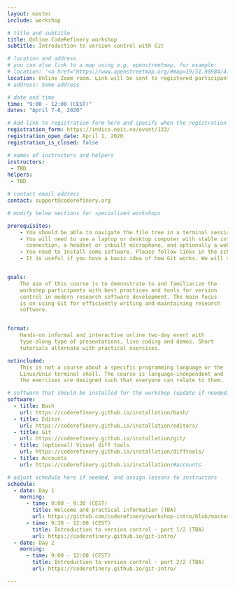 ```yaml
---
layout: master
include: workshop

# title and subtitle
title: Online CodeRefinery workshop 
subtitle: Introduction to version control with Git

# location and address
# you can also link to a map using e.g. openstreetmap, for example:
# location: '<a href="https://www.openstreetmap.org/#map=19/51.98984/4.37517" target="_blank">TU Delft Faculty of Aerospace Hall J (62-1-20.1)</a>'
location: Online Zoom room. Link will be sent to registered participants.
# address: Some address

# date and time
time: "9:00 - 12:00 (CEST)"
dates: "April 7-8, 2020"

# Add link to registration form here and specify when the registration opens and whether it is closed
registration_form: https://indico.neic.no/event/133/
registration_open_date: April 1, 2020
registration_is_closed: false

# names of instructors and helpers
instructors:
 - TBD
helpers:
 - TBD

# contact email address
contact: support@coderefinery.org

# modify below sections for specialized workshops

prerequisites:
    - You should be able to navigate the file tree in a terminal session and edit text files in the terminal. <a href="https://scicomp.aalto.fi/scicomp/shell.html">This Linux shell crash course </a> contains the essentials.
    - You will need to use a laptop or desktop computer with stable internet 
      connection, a headset or inbuilt microphone, and optionally a webcamera.
    - You need to install some software. Please follow links in the schedule.
    - It is useful if you have a basic idea of how Git works. We will start from the basics, but please go through <a href="https://coderefinery.github.io/git-refresher">this Git-refresher material </a> for a basic overview and important configuration steps.


goals:
    The aim of this course is to demonstrate to and familiarize the
    workshop participants with best practices and tools for version
    control in modern research software development. The main focus
    is on using Git for efficiently writing and maintaining research
    software.


format: 
    Hands-on informal and interactive online two-day event with
    type-along type of presentations, live coding and demos. Short
    tutorials alternate with practical exercises.

notincluded:
    This is not a course about a specific programming language or the
    Linux/Unix terminal shell. The course is language-independent and 
    the exercises are designed such that everyone can relate to them.

# software that should be installed for the workshop (update if needed)
software:
  - title: Bash
    url: https://coderefinery.github.io/installation/bash/
  - title: Editor
    url: https://coderefinery.github.io/installation/editors/
  - title: Git
    url: https://coderefinery.github.io/installation/git/
  - title: (optional) Visual diff tools
    url: https://coderefinery.github.io/installation/difftools/
  - title: Accounts
    url: https://coderefinery.github.io/installation/#accounts

# adjust schedule here if needed, and assign lessons to instructors
schedule:
  - date: Day 1
    morning:
      - time: 9:00 - 9:30 (CEST)
        title: Welcome and practical information (TBA)
        url: https://github.com/coderefinery/workshop-intro/blob/master/README.md
      - time: 9:30 - 12:00 (CEST)
        title: Introduction to version control - part 1/2 (TBA)
        url: https://coderefinery.github.io/git-intro/
  - date: Day 2
    morning:
      - time: 9:00 - 12:00 (CEST)
        title: Introduction to version control - part 2/2 (TBA)
        url: https://coderefinery.github.io/git-intro/

---
```

